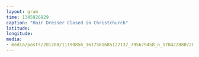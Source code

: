 ```yaml
---
layout: gram
time: 1345926929
caption: "Hair Dresser Closed in Christchurch"
latitude: 
longitude: 
media:
- media/posts/201208/11190856_1617581685122137_795679458_n_17842288072000351.jpg
---
```

